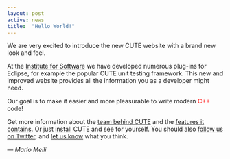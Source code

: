 ```yaml
---
layout: post
active: news
title:  "Hello World!"
---
```


We are very excited to introduce the new CUTE website with a brand new look and feel.

At the <a href="https://ifs.hsr.ch" target="_blank">Institute for Software</a> we have developed numerous plug-ins for Eclipse, for example the popular CUTE unit testing framework. This new and improved website provides all the information you as a developer might need.

Our goal is to make it easier and more pleasurable to write modern <span style="color:red;">C++</span> code!

Get more information about the [team behind CUTE](/about) and the [features it contains](/features). Or just [install](/installation) CUTE and see for yourself. You should also <a href="https://twitter.com/cevelop" target="_blank">follow us on Twitter</a>, and [let us know](/contact) what you think.

<p class="pull-right">
  <em>&mdash; Mario Meili</em>
</p>
